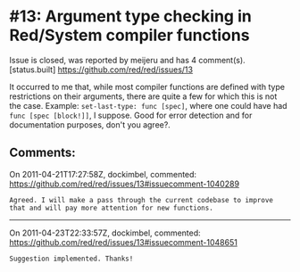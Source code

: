 
#13: Argument type checking in Red/System compiler functions
================================================================================
Issue is closed, was reported by meijeru and has 4 comment(s).
[status.built]
<https://github.com/red/red/issues/13>

It occurred to me that, while most compiler functions are defined with type restrictions on their arguments, there are quite a few for which this is not the case. Example: `set-last-type: func [spec]`, where one could have had `func [spec [block!]]`, I suppose. Good for error detection and for documentation purposes, don't you agree?. 



Comments:
--------------------------------------------------------------------------------

On 2011-04-21T17:27:58Z, dockimbel, commented:
<https://github.com/red/red/issues/13#issuecomment-1040289>

    Agreed. I will make a pass through the current codebase to improve that and will pay more attention for new functions.

--------------------------------------------------------------------------------

On 2011-04-23T22:33:57Z, dockimbel, commented:
<https://github.com/red/red/issues/13#issuecomment-1048651>

    Suggestion implemented. Thanks!

